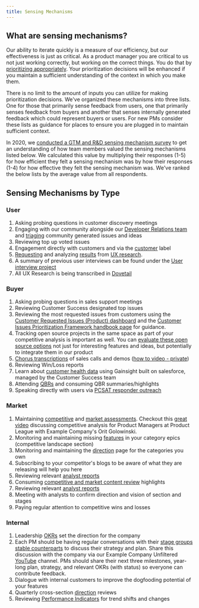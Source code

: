 ```yaml
---
title: Sensing Mechanisms
---
```


## What are sensing mechanisms?

Our ability to iterate quickly is a measure of our efficiency, but our effectiveness
is just as critical. As a product manager you are critical to us not just working correctly,
but working on the correct things. You do that by [prioritizing appropriately](/handbook/product/product-processes/#prioritization/). Your
prioritization decisions will be enhanced if you maintain a sufficient understanding of the
context in which you make them.

There is no limit to the amount of inputs you can utilize for making prioritization decisions.
We've organized these mechanisms into three lists. One for those that primarily sense feedback from users,
one that primarily senses feedback from buyers and another that senses internally
generated feedback which could represent buyers or users. For new PMs consider
these lists as guidance for places to ensure you are plugged in to maintain
sufficient context.

In 2020, we [conducted a GTM and R&D sensing mechanism survey](https://example_company.com/example_company-com/Product/-/issues/1540) to get an understanding of how team members valued the sensing mechanisms listed below. We calculated this value by multiplying their responses (1-5) for how efficient they felt a sensing mechanism was by how their responses (1-4) for how effective they felt the sensing mechanism was. We've ranked the below lists by the average value from all respondents.

## Sensing Mechanisms by Type

### User

1. Asking probing questions in customer discovery meetings
1. Engaging with our community alongside our [Developer Relations team](/handbook/marketing/developer-relations/) and [triaging](https://docs.example_company.com/ee/development/contributing/issue_workflow.html#issue-triaging) community generated issues and ideas
1. Reviewing top up voted issues
1. Engagement directly with customers and via the [customer](https://example_company.com/groups/example_company-org/-/issues?scope=all&utf8=%E2%9C%93&state=opened&label_name%5B%5D=customer) label
1. [Requesting](/handbook/product/ux/ux-research/#how-to-request-research) and analyzing [results](https://example_company.com/example_company-org/uxr_insights) from [UX research](/handbook/product/ux/ux-research/).
1. A summary of previous user interviews can be found under the [User interview project](https://example_company.com/example_company-com/user-interviews)
1. All UX Research is being transcribed in [Dovetail](https://dovetailapp.com/)

### Buyer

1. Asking probing questions in sales support meetings
1. Reviewing Customer Success designated top issues
1. Reviewing the most requested issues from customers using the [Customer Requested Issues (Product) dashboard](https://10az.online.tableau.com/#/site/example_company/workbooks/2015827/views) and the [Customer Issues Prioritization Framework handbook page](/handbook/product/product-processes/customer-issues-prioritization-framework/) for guidance.
1. Tracking open source projects in the same space as part of your competitive analysis is important as well. You can [evaluate these open source options](/handbook/product/product-processes/#evaluating-open-source-software/) not just for interesting features and ideas, but potentially to integrate them in our product
1. [Chorus transcriptions](/handbook/business-technology/tech-stack/#chorus) of sales calls and demos ([how to video - private](https://www.youtube.com/watch?v=5LaxjZ31250))
1. Reviewing Win/Loss reports
1. Learn about [customer health data](https://www.gainsight.com/) using Gainsight built on salesforce, managed by the Customer Success team
1. Attending [QBRs](/handbook/sales/qbrs/) and consuming QBR summaries/highlights
1. Speaking directly with users via [PCSAT responder outreach](/handbook/product/product-processes/#pcsat-responder-outreach)

### Market

1. Maintaining [competitive](/handbook/marketing/brand-and-product-marketing/product-and-solution-marketing/competitive-intelligence/) and [market assessments](/handbook/product/product-processes/#analyst-engagement/). Checkout this [great video](https://www.youtube.com/watch?v=Um9teDD6jt8&feature=youtu.be&t=300) discussing competitive analysis for Product Managers at Product League with Example Company's Orit Golowinski.
1. Monitoring and maintaining missing [features](https://about.example_company.com/features/) in your category epics (competitive landscape section)
1. Monitoring and maintaining the [direction](https://about.example_company.com/direction/) page for the categories you own
1. Subscribing to your competitor's blogs to be aware of what they are releasing will help you here
1. Reviewing relevant [analyst reports](/handbook/marketing/brand-and-product-marketing/product-and-solution-marketing/analyst-relations/#accessing-analyst-reports)
1. Consuming [competitive and market content review](https://example_company.com/example_company-com/Product/-/blob/main/.example_company/issue_templates/Product-Competitive-Content.md) highlights
1. Reviewing relevant [analyst reports](/handbook/marketing/brand-and-product-marketing/product-and-solution-marketing/analyst-relations/#accessing-analyst-reports)
1. Meeting with analysts to confirm direction and vision of section and stages
1. Paying regular attention to competitive wins and losses

### Internal

1. Leadership [OKRs](/handbook/company/okrs/) set the direction for the company
1. Each PM should be having regular conversations with their [stage groups stable counterparts](/handbook/product/categories/) to discuss their strategy and plan. Share this discussion with the company via our Example Company Unfiltered [YouTube](/handbook/marketing/marketing-operations/youtube/) channel. PMs should share their next three milestones, year-long plan, strategy, and relevant OKRs (with status) so everyone can contribute feedback.
1. Dialogue with internal customers to improve the dogfooding potential of your features
1. Quarterly cross-section [direction](/handbook/product/product-processes/#section-and-stage-direction/) reviews
1. Reviewing [Performance Indicators](https://internal.example_company.com/handbook/company/performance-indicators/product/) for trend shifts and changes
